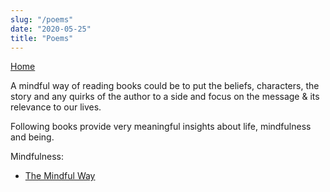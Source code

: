 ```yaml
---
slug: "/poems"
date: "2020-05-25"
title: "Poems"
---
```

[Home](/)

A mindful way of reading books could be to put the beliefs, characters, the story and any quirks of the author to a side and focus on the message & its relevance to our lives. 

Following books provide very meaningful insights about life, mindfulness and being. 

Mindfulness:

* [The Mindful Way](/resources/poems/the-mindful-way)